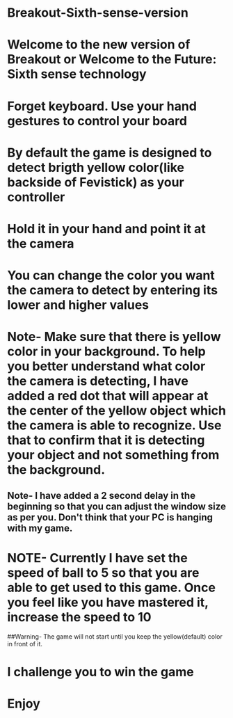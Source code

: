 # Breakout-Sixth-sense-version

# Welcome to the new version of Breakout or Welcome to the Future: Sixth sense technology

# Forget keyboard. Use your hand gestures to control your board

# By default the game is designed to detect brigth yellow color(like backside of Fevistick) as your controller

# Hold it in your hand and point it at the camera

# You can change the color you want the camera to detect by entering its lower and higher values

# Note- Make sure that there is yellow color in your background. To help you better understand what color the camera is detecting, I have added a red dot that will appear at the center of the yellow object which the camera is able to recognize. Use that to confirm that it is detecting your object and not something from the background.

## Note- I have added a 2 second delay in the beginning so that you can adjust the window size as per you. Don't think that your PC is hanging with my game.

# NOTE- Currently I have set the speed of ball to 5 so that you are able to get used to this game. Once you feel like you have mastered it, increase the speed to 10

##Warning- The game will not start until you keep the yellow(default) color in front of it.

# I challenge you to win the game
# Enjoy

